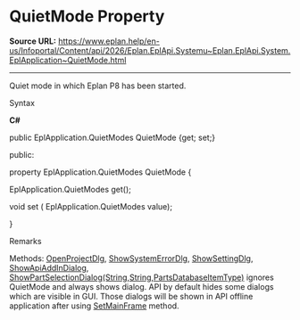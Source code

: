# QuietMode Property

**Source URL:** https://www.eplan.help/en-us/Infoportal/Content/api/2026/Eplan.EplApi.Systemu~Eplan.EplApi.System.EplApplication~QuietMode.html

---

Quiet mode in which Eplan P8 has been started.

Syntax

**C#**



public EplApplication.QuietModes QuietMode {get; set;}

public:

property EplApplication.QuietModes QuietMode {

   EplApplication.QuietModes get();

   void set (    EplApplication.QuietModes value);

}


Remarks

Methods: [OpenProjectDlg](Eplan.EplApi.Systemu~Eplan.EplApi.System.EplApplication~OpenProjectDlg.html), [ShowSystemErrorDlg](Eplan.EplApi.Systemu~Eplan.EplApi.System.EplApplication~ShowSystemErrorDlg.html), [ShowSettingDlg](Eplan.EplApi.Systemu~Eplan.EplApi.System.EplApplication~ShowSettingDlg.html), [ShowApiAddInDialog](Eplan.EplApi.Systemu~Eplan.EplApi.System.EplApplication~ShowApiAddInDialog.html), [ShowPartSelectionDialog(String,String,PartsDatabaseItemType)](Eplan.EplApi.Systemu~Eplan.EplApi.System.EplApplication~ShowPartSelectionDialog(String,String,PartsDatabaseItemType).html) ignores QuietMode and always shows dialog. API by default hides some dialogs which are visible in GUI. Those dialogs will be shown in API offline application after using [SetMainFrame](Eplan.EplApi.Systemu~Eplan.EplApi.System.EplApplication~SetMainFrame.html) method.
